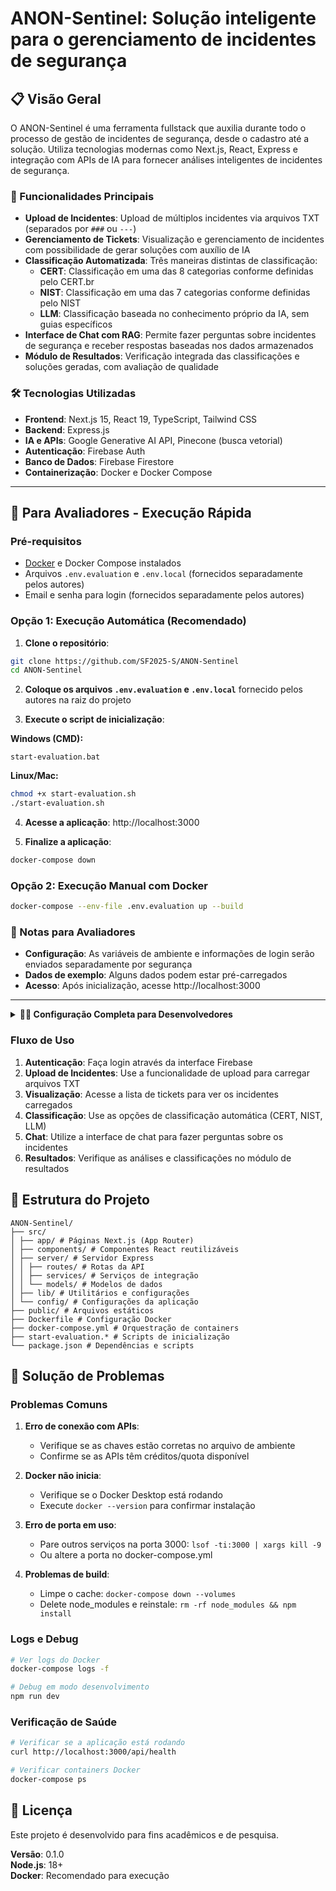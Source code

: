 # ANON-Sentinel: Solução inteligente para o gerenciamento de incidentes de segurança

## 📋 Visão Geral

O ANON-Sentinel é uma ferramenta fullstack que auxilia durante todo o processo de gestão de incidentes de segurança, desde o cadastro até a solução. Utiliza tecnologias modernas como Next.js, React, Express e integração com APIs de IA para fornecer análises inteligentes de incidentes de segurança.

### 🚀 Funcionalidades Principais

- **Upload de Incidentes**: Upload de múltiplos incidentes via arquivos TXT (separados por `###` ou `---`)
- **Gerenciamento de Tickets**: Visualização e gerenciamento de incidentes com possibilidade de gerar soluções com auxílio de IA
- **Classificação Automatizada**: Três maneiras distintas de classificação:
  - **CERT**: Classificação em uma das 8 categorias conforme definidas pelo CERT.br 
  - **NIST**: Classificação em uma das 7 categorias conforme definidas pelo NIST
  - **LLM**: Classificação baseada no conhecimento próprio da IA, sem guias específicos
- **Interface de Chat com RAG**: Permite fazer perguntas sobre incidentes de segurança e receber respostas baseadas nos dados armazenados
- **Módulo de Resultados**: Verificação integrada das classificações e soluções geradas, com avaliação de qualidade

### 🛠️ Tecnologias Utilizadas

- **Frontend**: Next.js 15, React 19, TypeScript, Tailwind CSS
- **Backend**: Express.js
- **IA e APIs**: Google Generative AI API, Pinecone (busca vetorial)
- **Autenticação**: Firebase Auth
- **Banco de Dados**: Firebase Firestore
- **Containerização**: Docker e Docker Compose

---

## 🚀 Para Avaliadores - Execução Rápida

### Pré-requisitos
- [Docker](https://www.docker.com/get-started) e Docker Compose instalados
- Arquivos `.env.evaluation` e `.env.local` (fornecidos separadamente pelos autores)
- Email e senha para login (fornecidos separadamente pelos autores)

### Opção 1: Execução Automática (Recomendado)

1. **Clone o repositório**:
```bash
git clone https://github.com/SF2025-S/ANON-Sentinel
cd ANON-Sentinel
```

2. **Coloque os arquivos `.env.evaluation` e `.env.local`** fornecido pelos autores na raiz do projeto

3. **Execute o script de inicialização**:

**Windows (CMD):**
```batch
start-evaluation.bat
```

**Linux/Mac:**
```bash
chmod +x start-evaluation.sh
./start-evaluation.sh
```

4. **Acesse a aplicação**: http://localhost:3000

5. **Finalize a aplicação**: 
```bash
docker-compose down
```

### Opção 2: Execução Manual com Docker

```bash
docker-compose --env-file .env.evaluation up --build
```

### 📝 Notas para Avaliadores

- **Configuração**: As variáveis de ambiente e informações de login serão enviados separadamente por segurança
- **Dados de exemplo**: Alguns dados podem estar pré-carregados
- **Acesso**: Após inicialização, acesse http://localhost:3000

---

<details>
<summary><strong>👨‍💻 Configuração Completa para Desenvolvedores</strong></summary>

## Instalação e Configuração para Desenvolvimento

### Opção 1: Execução com Docker

#### Pré-requisitos
- [Docker](https://www.docker.com/get-started) e Docker Compose instalados
- Chaves de API configuradas

#### Passos

```bash
# 1. Clone o repositório
git clone https://github.com/SF2025-S/ANON-Sentinel
cd ANON-Sentinel

# 2. Configure as variáveis de ambiente
cp .env.example .env.evaluation

# 3. Edite o arquivo .env.evaluation com suas chaves (veja seção abaixo)

# 4. Build e execução
docker-compose --env-file .env.evaluation up --build
```

### Opção 2: Execução Local

#### Pré-requisitos
- Node.js 18+ e npm
- Chaves de API configuradas

#### Passos

```bash
# 1. Clone o repositório
git clone https://github.com/SF2025-S/ANON-Sentinel
cd ANON-Sentinel

# 2. Instale as dependências
npm install

# 3. Configure variáveis de ambiente
cp .env.example .env.local

# 4. Edite o arquivo .env.local com suas chaves (veja seção abaixo)

# 5. Build do projeto
npm run build

# 6. Execute o servidor
npm run start
```

## ⚙️ Configuração de Variáveis de Ambiente

### Variáveis Necessárias

Crie um arquivo `.env.evaluation` (para Docker) ou `.env.local` (para execução local) com as seguintes variáveis:

```env
# APIs de IA
GOOGLE_GENERATIVE_AI_API_KEY=sua_chave_google_ai
PINECONE_KEY=sua_chave_pinecone

# Firebase Configuration
NEXT_PUBLIC_FIREBASE_API_KEY=sua_chave_firebase
NEXT_PUBLIC_FIREBASE_AUTH_DOMAIN=seu_projeto.firebaseapp.com
NEXT_PUBLIC_FIREBASE_PROJECT_ID=seu_projeto_id
NEXT_PUBLIC_FIREBASE_STORAGE_BUCKET=seu_projeto.appspot.com
NEXT_PUBLIC_FIREBASE_MESSAGING_SENDER_ID=seu_sender_id
NEXT_PUBLIC_FIREBASE_APP_ID=seu_app_id
NEXT_PUBLIC_FIREBASE_MEASUREMENT_ID=seu_measurement_id

# API Configuration
NEXT_PUBLIC_API_URL=http://localhost:3000
```

### Como Obter as Chaves de API

#### 1. Google AI API
- Acesse [Google AI Studio](https://makersuite.google.com/app/apikey)
- Crie um novo projeto e gere uma chave API
- Copie a chave para `GOOGLE_GENERATIVE_AI_API_KEY`

#### 2. Pinecone
- Registre-se em [Pinecone](https://www.pinecone.io/)
- Crie um novo projeto
- Não é necessário criar um índice pelo painel Pinecone, apenas defina o nome do índice/namespace através da variável indexName em lib/pinecone.ts
- Copie a API Key para `PINECONE_KEY`

#### 3. Firebase
- Crie um projeto no [Firebase Console](https://console.firebase.google.com/)
- Ative **Authentication** e configure provedores (Email/Password, Google, etc.)
- Ative **Firestore Database** em modo de teste
- Vá em **Configurações do Projeto** > **Geral**
- Na seção "Seus apps", adicione um app web
- Copie as configurações do Firebase para as variáveis correspondentes

##### 📋 Configuração Obrigatória: Usuários Autorizados

Após configurar o Firebase, é **obrigatório** criar usuários autorizados:

**Passo 1: Ativar Email/Senha no Authentication**
1. Vá em **Authentication** > **Sign-in method**
2. Clique em **Email/Password** 
3. Ative a opção e salve

**Passo 2: Criar Usuário no Authentication**
1. Vá em **Authentication** > **Users**
2. Clique em **Add user**
3. Digite o email e senha do usuário
4. Salve o usuário

**Passo 3: Criar Coleção de Usuários Autorizados no Firestore**
1. Vá em **Firestore Database**
2. Clique em **Start collection**
3. Nome da coleção: `authorized_users`
4. Crie um documento com:
   - **Document ID**: (auto-gerado ou o email do usuário)
   - **Campo**: `email` (tipo: string)
   - **Campo**: `active` (tipo: boolean) 
   - **Campo**: `role` (tipo: string)

**Exemplo da estrutura no Firestore:**
```bash
authorized_users/
└── documento1/
├── email: "admin@empresa.com"
└── isActive: true
└── role: "admin"
```

⚠️ **Importante**: Sem esta configuração, nenhum usuário conseguirá fazer login no sistema, mesmo com credenciais válidas no Authentication.

### Scripts de Desenvolvimento

```bash
# Desenvolvimento
npm run dev              # Inicia em modo desenvolvimento (hot reload)

# Produção
npm run build           # Build da aplicação
npm run start           # Inicia em modo produção

# Utilitários
npm run lint            # Verificação de código
npm run type-check      # Verificação de tipos TypeScript
```

## 🚀 Uso da Aplicação

### Acesso
Após iniciar a aplicação, acesse:
- **URL Local**: http://localhost:3001
</details>

### Fluxo de Uso

1. **Autenticação**: Faça login através da interface Firebase
2. **Upload de Incidentes**: Use a funcionalidade de upload para carregar arquivos TXT
3. **Visualização**: Acesse a lista de tickets para ver os incidentes carregados
4. **Classificação**: Use as opções de classificação automática (CERT, NIST, LLM)
5. **Chat**: Utilize a interface de chat para fazer perguntas sobre os incidentes
6. **Resultados**: Verifique as análises e classificações no módulo de resultados

## 📁 Estrutura do Projeto
```
ANON-Sentinel/
├── src/
│ ├── app/ # Páginas Next.js (App Router)
│ ├── components/ # Componentes React reutilizáveis
│ ├── server/ # Servidor Express
│ │ ├── routes/ # Rotas da API
│ │ ├── services/ # Serviços de integração
│ │ └── models/ # Modelos de dados
│ ├── lib/ # Utilitários e configurações
│ └── config/ # Configurações da aplicação
├── public/ # Arquivos estáticos
├── Dockerfile # Configuração Docker
├── docker-compose.yml # Orquestração de containers
├── start-evaluation.* # Scripts de inicialização
└── package.json # Dependências e scripts
```

## 🐛 Solução de Problemas

### Problemas Comuns

1. **Erro de conexão com APIs**:
   - Verifique se as chaves estão corretas no arquivo de ambiente
   - Confirme se as APIs têm créditos/quota disponível

2. **Docker não inicia**:
   - Verifique se o Docker Desktop está rodando
   - Execute `docker --version` para confirmar instalação

3. **Erro de porta em uso**:
   - Pare outros serviços na porta 3000: `lsof -ti:3000 | xargs kill -9`
   - Ou altere a porta no docker-compose.yml

4. **Problemas de build**:
   - Limpe o cache: `docker-compose down --volumes`
   - Delete node_modules e reinstale: `rm -rf node_modules && npm install`

### Logs e Debug

```bash
# Ver logs do Docker
docker-compose logs -f

# Debug em modo desenvolvimento
npm run dev
```

### Verificação de Saúde

```bash
# Verificar se a aplicação está rodando
curl http://localhost:3000/api/health

# Verificar containers Docker
docker-compose ps
```

## 📄 Licença

Este projeto é desenvolvido para fins acadêmicos e de pesquisa.

**Versão**: 0.1.0  
**Node.js**: 18+  
**Docker**: Recomendado para execução
